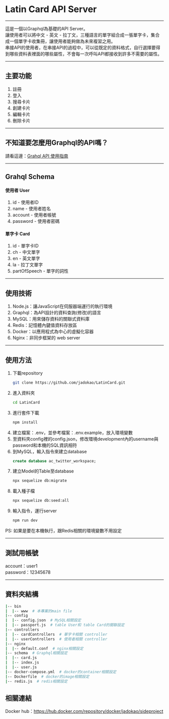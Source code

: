# Latin Card API Server
---
這是一個以Graphql為基礎的API Server。<br>
讓使用者可以將中文 - 英文 - 拉丁文，三種語言的單字組合成一張單字卡，集合成一個單字卡收集冊，讓使用者能夠做為未來複習之用。<br>
串接API的使用者，在串接API的過程中，可以從既定的資料格式，自行選擇要得到哪些資料表裡面的哪些屬性，不會每一次呼叫API都接收到許多不需要的屬性。

---
## 主要功能
1. 註冊
2. 登入
3. 搜尋卡片
4. 創建卡片
5. 編輯卡片
6. 刪除卡片

---
## 不知道要怎麼用Graphql的API嗎？
請看這邊：[Grahql API 使用指南](https://github.com/jadokao/LatinCard/blob/master/GraphqlGuide.md) 

---
## Grahql Schema
#### 使用者 User
1. id - 使用者ID
2. name - 使用者姓名
3. account - 使用者帳號
4. password - 使用者密碼
#### 單字卡 Card
1. id - 單字卡ID
2. ch - 中文單字
3. en - 英文單字
4. la - 拉丁文單字
5. partOfSpeech - 單字的詞性
   
---
## 使用技術
1. Node.js：讓JavaScript在伺服器端運行的執行環境
2. Graphql：為API設計的資料查詢(修改)的語言
3. MySQL：用來儲存資料的關聯式資料庫
4. Redis：記憶體內鍵值資料存放區
5. Docker：以應用程式為中心的虛擬化容器
6. Nginx：非同步框架的 web server

---
## 使用方法
1. 下載repository
   ```bash
   git clone https://github.com/jadokao/LatinCard.git
   ```
2. 進入資料夾
   ```bash
   cd LatinCard
   ```
3. 進行套件下載
   ```bash
   npm install
   ```
4. 建立檔案：.env，並參考檔案：.env.example，放入環境變數
5. 至資料夾config裡的config.json，修改環境development內的username與password和本機的SQL資訊相符
6. 到MySQL，輸入指令來建立database
   ```SQL
   create database ac_twitter_workspace;
   ```
7. 建立Model的Table至database
   ```bash
   npx sequelize db:migrate
   ```
8. 載入種子檔
   ```bash
   npx sequelize db:seed:all
9.  輸入指令，運行server
    ```bash
    npm run dev
    ```
PS: 如果是要在本機執行，跟Redis相關的環境變數不用設定

---
## 測試用帳號
account：user1<br>
password：12345678

---
## 資料夾結構
```bash
|-- bin
|  |-- www  # 本專案的main file
|-- config
|  |-- config.json  # MySQL相關設定
|  |-- passport.js  # table User和 table Card的關聯設定
|-- controllers
|  |-- cardControllers  # 單字卡相關 controller
|  |-- userControllers  # 使用者相關 controller
|-- nginx
|  |-- default.conf  # nginx相關設定
|-- schema  # Graphql相關設定
|  |-- card.js
|  |-- index.js
|  |-- user.js
|-- docker-compose.yml  # docker的container相關設定
|-- Dockerfile  # docker的image相關設定
|-- redis.js  # redis相關設定
```
## 相關連結
Docker hub：https://hub.docker.com/repository/docker/jadokao/sideproject